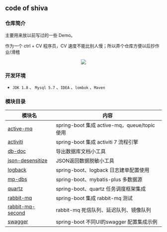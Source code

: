 ## code of shiva

### 仓库简介

主要用来放以前写过的一些 Demo。

作为一个 ctrl + CV 程序员，CV 速度不能比别人慢；所以弄个仓库方便以后抄作业/滑稽

<p align="center">
<img src="http://shiva.oss-cn-hangzhou.aliyuncs.com/emo/unc/012C53FF8A00764006B0E19AA03D853B.png"/>
</p>


### 开发环境

- `JDK 1.8` 、 `Mysql 5.7` 、`IDEA`  、`lombok` 、`Maven`


### 模块目录


| 模块名                 | 内容                                 |
| ---------------------- | ------------------------------------ |
| [active-mq](./active-mq) | spring-boot 集成 active-mq，queue/topic 使用 |
| [activiti](./activiti) | spring-boot 集成 activiti 7 流程引擎 |
| [db-doc](./db-doc) | 导出数据库文档小工具 |
| [json-desensitize](./json-desensitize) | JSON返回数据脱敏小工具 |
| [logback](./logback) | spring-boot、logback 日志建单配置使用   |
| [mp-dbs](./mp-dbs) | spring-boot、mybatis-plus 多数据源   |
| [quartz](./quartz) | spring-boot、quartz 任务调度框架集成   |
| [rabbit-mq](./rabbit-mq) | spring-boot 集成 rabbit-mq 测试   |
| [rabbit-mq-second](./rabbit-mq-second) |  rabbit-mq 死信队列、延迟队列、镜像队列   |
| [swagger](./swagger) | spring-boot 不同UI的swagger 配置集成示例   |
